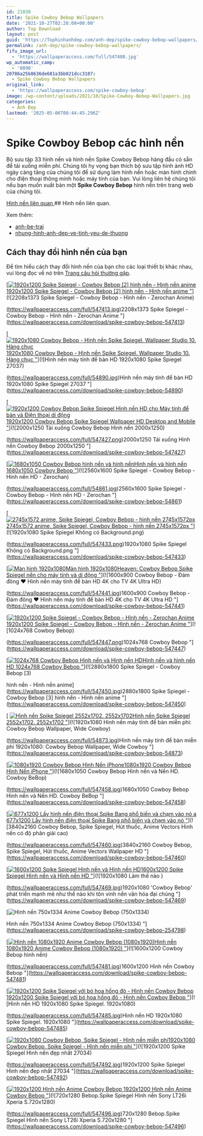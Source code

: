```yaml
---
id: 21030
title: Spike Cowboy Bebop Wallpapers
date: '2021-10-27T02:28:08+00:00'
author: Top Download
layout: post
guid: 'https://Tophinhanhdep.com/anh-dep/spike-cowboy-bebop-wallpapers/'
permalink: /anh-dep/spike-cowboy-bebop-wallpapers/
fifu_image_url:
  - 'https://wallpaperaccess.com/full/547408.jpg'
wp_automatic_camp:
  - '8098'
20786a25b8636de681a3bb021dcc3107:
  - Spike Cowboy Bebop Wallpapers
original_link:
  - 'https://wallpaperaccess.com/spike-cowboy-bebop'
image: /wp-content/uploads/2021/10/Spike-Cowboy-Bebop-Wallpapers.jpg
categories:
  - Ảnh Đẹp
lastmod: '2025-05-06T00:44:45.296Z'
---
```

# Spike Cowboy Bebop các hình nền

Bộ sưu tập 33 hình nền và hình nền Spike Cowboy Bebop hàng đầu có sẵn để tải xuống miễn phí. Chúng tôi hy vọng bạn thích bộ sưu tập hình ảnh HD ngày càng tăng của chúng tôi để sử dụng làm hình nền hoặc màn hình chính cho điện thoại thông minh hoặc máy tính của bạn. Vui lòng liên hệ chúng tôi nếu bạn muốn xuất bản một **Spike Cowboy Bebop** hình nền trên trang web của chúng tôi.

[Hình nền liên quan ](#related) ## Hình nền liên quan.

   
 Xem thêm:

   
- [anh-be-trai](https://tophinhanhdep.com/hinh-anh-de-thuong/anh-be-trai/)
- [nhung-hinh-anh-dep-ve-tinh-yeu-de-thuong](https://tophinhanhdep.com/anh-tinh-yeu/nhung-hinh-anh-dep-ve-tinh-yeu-de-thuong/)

## Cách thay đổi hình nền của bạn

Để tìm hiểu cách thay đổi hình nền của bạn cho các loại thiết bị khác nhau, vui lòng đọc về nó trên [Trang câu hỏi thường gặp](https://tophinhanhdep.com/faq/).

  
[[![1920x1200 Spike Spiegel - Cowboy Bebop [2] hình nền - Hình nền anime](https://wallpaperaccess.com/full/547408.jpg)1920x1200 Spike Spiegel - Cowboy Bebop \[2\] hình nền - Hình nền anime "](https://wallpaperaccess.com/download/spike-cowboy-bebop-547408)](![2208x1373 Spike Spiegel - Cowboy Bebop - Hình nền - Zerochan Anime)

(https://wallpaperaccess.com/full/547413.jpg)2208x1373 Spike Spiegel - Cowboy Bebop - Hình nền - Zerochan Anime "](https://wallpaperaccess.com/download/spike-cowboy-bebop-547413)

[[![1920x1080 Cowboy Bebop - Hình nền Spike Spiegel.  Wallpaper Studio 10. Hàng chục](https://wallpaperaccess.com/full/54850.jpg) 1920x1080 Cowboy Bebop - Hình nền Spike Spiegel. Wallpaper Studio 10. Hàng chục "](https://wallpaperaccess.com/download/spike-cowboy-bebop-54850)](![Hình nền máy tính để bàn HD 1920x1080 Spike Spiegel 27037)

(https://wallpaperaccess.com/full/54890.jpg)Hình nền máy tính để bàn HD 1920x1080 Spike Spiegel 27037 "](https://wallpaperaccess.com/download/spike-cowboy-bebop-54890)

[[![1920x1200 Cowboy Bebop Spike Spiegel Hình nền HD cho Máy tính để bàn và Điện thoại di động](https://wallpaperaccess.com/full/547426.jpg)1920x1200 Cowboy Bebop Spike Spiegel Wallpaper HD Desktop and Mobile "](https://wallpaperaccess.com/download/spike-cowboy-bebop-547426)](![2000x1250 Tải xuống Cowboy Bebop Hình nền 2000x1250)

(https://wallpaperaccess.com/full/547427.png)2000x1250 Tải xuống Hình nền Cowboy Bebop 2000x1250 "](https://wallpaperaccess.com/download/spike-cowboy-bebop-547427)

[[![1680x1050 Cowboy Bebop hình nền và hình nền](https://wallpaperaccess.com/full/547430.jpg)Hình nền và hình nền 1680x1050 Cowboy Bebop "](https://wallpaperaccess.com/download/spike-cowboy-bebop-547430)](![2560x1600 Spike Spiegel - Cowboy Bebop - Hình nền HD - Zerochan)

(https://wallpaperaccess.com/full/54861.jpg)2560x1600 Spike Spiegel - Cowboy Bebop - Hình nền HD - Zerochan "](https://wallpaperaccess.com/download/spike-cowboy-bebop-54861)

[[![2745x1572 anime, Spike Spiegel, Cowboy Bebop - hình nền 2745x1572px](https://wallpaperaccess.com/full/547432.jpg)2745x1572 anime, Spike Spiegel, Cowboy Bebop - hình nền 2745x1572px "](https://wallpaperaccess.com/download/spike-cowboy-bebop-547432)](![1920x1080 Spike Spiegel Không có Background.png)

(https://wallpaperaccess.com/full/547433.png)1920x1080 Spike Spiegel Không có Background.png "](https://wallpaperaccess.com/download/spike-cowboy-bebop-547433)

[[![Màn hình 1920x1080](https://wallpaperaccess.com/full/547437.jpg)Màn hình 1920x1080Heaven: Cowboy Bebop Spike Spiegel nền cho máy tính và di động "](https://wallpaperaccess.com/download/spike-cowboy-bebop-547437)](![1600x900 Cowboy Bebop - Đám đông ❤ Hình nền máy tính để bàn HD 4K cho TV 4K Ultra HD)

(https://wallpaperaccess.com/full/547441.jpg)1600x900 Cowboy Bebop - Đám đông ❤ Hình nền máy tính để bàn HD 4K cho TV 4K Ultra HD "](https://wallpaperaccess.com/download/spike-cowboy-bebop-547441)

[[![1920x1200 Spike Spiegel - Cowboy Bebop - Hình nền - Zerochan Anime](https://wallpaperaccess.com/full/547442.jpg)1920x1200 Spike Spiegel - Cowboy Bebop - Hình nền - Zerochan Anime "](https://wallpaperaccess.com/download/spike-cowboy-bebop-547442)](![1024x768 Cowboy Bebop)

(https://wallpaperaccess.com/full/547447.png)1024x768 Cowboy Bebop "](https://wallpaperaccess.com/download/spike-cowboy-bebop-547447)

[[![1024x768 Cowboy Bebop Hình nền và Hình nền HD](https://wallpaperaccess.com/full/307860.jpg)Hình nền và hình nền HD 1024x768 Cowboy Bebop "](https://wallpaperaccess.com/download/spike-cowboy-bebop-307860)](![2880x1800 Spike Spiegel - Cowboy Bebop [3)

 hình nền - Hình nền anime](https://wallpaperaccess.com/full/547450.jpg)2880x1800 Spike Spiegel - Cowboy Bebop \[3\] hình nền - Hình nền anime "](https://wallpaperaccess.com/download/spike-cowboy-bebop-547450)

[ [![Hình nền Spike Spiegel 2552x1702.  2552x1702](https://wallpaperaccess.com/full/547454.jpg)Hình nền Spike Spiegel 2552x1702. 2552x1702 "](https://wallpaperaccess.com/download/spike-cowboy-bebop-547454)](![1920x1080 Hình nền máy tính để bàn miễn phí: Cowboy Bebop Wallpaper, Wide Cowboy)

(https://wallpaperaccess.com/full/54873.jpg)Hình nền máy tính để bàn miễn phí 1920x1080: Cowboy Bebop Wallpaper, Wide Cowboy "](https://wallpaperaccess.com/download/spike-cowboy-bebop-54873)

[[![1080x1920 Cowboy Bebop Hình Nền iPhone](https://wallpaperaccess.com/full/254753.jpg)1080x1920 Cowboy Bebop Hình Nền iPhone "](https://wallpaperaccess.com/download/spike-cowboy-bebop-254753)](![1680x1050 Cowboy Bebop Hình nền và Nền HD.  Cowboy BeBop)

(https://wallpaperaccess.com/full/547458.jpg)1680x1050 Cowboy Bebop Hình nền và Nền HD. Cowboy BeBop "](https://wallpaperaccess.com/download/spike-cowboy-bebop-547458)

[[![677x1200 Lấy hình nền điện thoại Spike Bang phổ biến và chạm vào nó a](https://wallpaperaccess.com/full/547459.jpg)677x1200 Lấy hình nền điện thoại Spike Bang phổ biến và chạm vào nó "](https://wallpaperaccess.com/download/spike-cowboy-bebop-547459)](![3840x2160 Cowboy Bebop, Spike Spiegel, Hút thuốc, Anime Vectors Hình nền có độ phân giải cao)

(https://wallpaperaccess.com/full/547460.jpg)3840x2160 Cowboy Bebop, Spike Spiegel, Hút thuốc, Anime Vectors Wallpaper HD "](https://wallpaperaccess.com/download/spike-cowboy-bebop-547460)

[[![1600x1200 Spike Spiegel Hình nền và Hình nền HD](https://wallpaperaccess.com/full/54869.jpg)1600x1200 Spike Spiegel Hình nền và Hình nền HD "](https://wallpaperaccess.com/download/spike-cowboy-bebop-54869)](![1920x1080 Làm thế nào )

(https://wallpaperaccess.com/full/547469.jpg)1920x1080 'Cowboy Bebop' phát triển mạnh mẽ như thế nào khi tôn vinh nền văn hóa đại chúng "](https://wallpaperaccess.com/download/spike-cowboy-bebop-547469)

[![Hình nền 750x1334 Anime Cowboy Bebop (750x1334)](https://wallpaperaccess.com/full/254798.jpg)

Hình nền 750x1334 Anime Cowboy Bebop (750x1334) "](https://wallpaperaccess.com/download/spike-cowboy-bebop-254798)

[[![Hình nền 1080x1920 Anime Cowboy Bebop (1080x1920)](https://wallpaperaccess.com/full/254758.jpg)Hình nền 1080x1920 Anime Cowboy Bebop (1080x1920) "](https://wallpaperaccess.com/download/spike-cowboy-bebop-254758)](![1600x1200 Cowboy Bebop hình nền)

(https://wallpaperaccess.com/full/547481.jpg)1600x1200 Hình nền Cowboy Bebop "](https://wallpaperaccess.com/download/spike-cowboy-bebop-547481)

[[![1920x1200 Spike Spiegel với bó hoa hồng đỏ - Hình nền Cowboy Bebop](https://wallpaperaccess.com/full/547484.jpg)1920x1200 Spike Spiegel với bó hoa hồng đỏ - Hình nền Cowboy Bebop "](https://wallpaperaccess.com/download/spike-cowboy-bebop-547484)](![Hình nền HD 1920x1080 Spike Spiegel.  1920x1080)

(https://wallpaperaccess.com/full/547485.jpg)Hình nền HD 1920x1080 Spike Spiegel. 1920x1080 "](https://wallpaperaccess.com/download/spike-cowboy-bebop-547485)

[[![1920x1080 Cowboy Bebop, Spike Spiegel - Hình nền miễn phí](https://wallpaperaccess.com/full/547489.jpg)1920x1080 Cowboy Bebop, Spike Spiegel - Hình nền miễn phí "](https://wallpaperaccess.com/download/spike-cowboy-bebop-547489)](![1920x1200 Spike Spiegel Hình nền đẹp nhất 27034)

(https://wallpaperaccess.com/full/547492.jpg)1920x1200 Spike Spiegel Hình nền đẹp nhất 27034 "](https://wallpaperaccess.com/download/spike-cowboy-bebop-547492)

[[![1920x1200 Hình nền Anime Cowboy Bebop](https://wallpaperaccess.com/full/547494.jpg) 1920x1200 Hình nền Anime Cowboy Bebop "](https://wallpaperaccess.com/download/spike-cowboy-bebop-547494)](![720x1280 Bebop.Spike Spiegel Hình nền Sony LT26i Xperia S.720x1280)

(https://wallpaperaccess.com/full/547496.jpg)720x1280 Bebop.Spike Spiegel Hình nền Sony LT26i Xperia S.720x1280 "](https://wallpaperaccess.com/download/spike-cowboy-bebop-547496)
